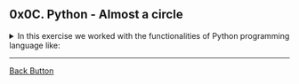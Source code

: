 ## 0x0C. Python - Almost a circle

<details>
<summary>In this exercise we worked with the functionalities of Python programming language like: </summary>
<br>

- Import.
- Exceptions.
- Class.
- Private attribute.
- Getter/Setter.
- Class method.
- Static method.
- Inheritance.
- Unittest.
- Read/Write file.
- Args and kwargs.
- Serialization/Deserialization.
- JSON.

</details>

---

[Back Button](https://github.com/FatChicken277/holbertonschool-higher_level_programming)
